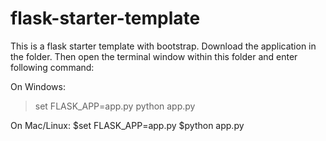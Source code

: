 # flask-starter-template
This is a flask starter template with bootstrap.
Download the application in the folder. Then open the terminal window within this folder and enter following command:

On Windows: 
>set FLASK_APP=app.py
>python app.py

On Mac/Linux: 
$set FLASK_APP=app.py
$python app.py
